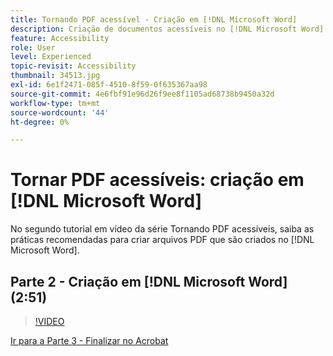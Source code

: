 ```yaml
---
title: Tornando PDF acessível - Criação em [!DNL Microsoft Word]
description: Criação de documentos acessíveis no [!DNL Microsoft Word]
feature: Accessibility
role: User
level: Experienced
topic-revisit: Accessibility
thumbnail: 34513.jpg
exl-id: 6e1f2471-085f-4510-8f59-0f635367aa98
source-git-commit: 4e6fbf91e96d26f9ee8f1105ad68738b9450a32d
workflow-type: tm+mt
source-wordcount: '44'
ht-degree: 0%

---
```


# Tornar PDF acessíveis: criação em [!DNL Microsoft Word]

No segundo tutorial em vídeo da série Tornando PDF acessíveis, saiba as práticas recomendadas para criar arquivos PDF que são criados no [!DNL Microsoft Word].

## Parte 2 - Criação em [!DNL Microsoft Word] (2:51)

>[!VIDEO](https://video.tv.adobe.com/v/34513?quality=12&learn=on&hidetitle=true)

[Ir para a Parte 3 - Finalizar no Acrobat](finishing-in-acrobat.md)